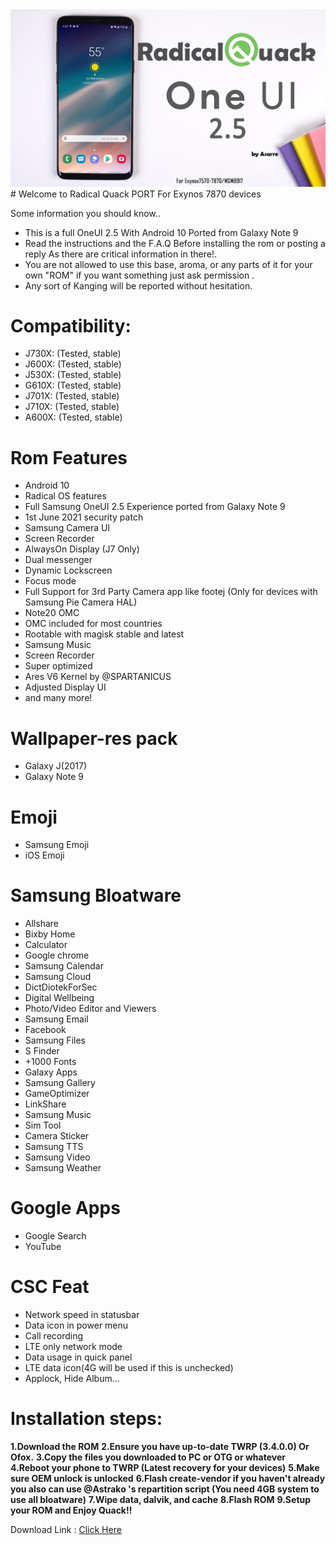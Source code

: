 <img src="img/One-UI-2-5.png">
# Welcome to Radical Quack PORT For Exynos 7870 devices​

Some information you should know..
- This is a full OneUI 2.5 With Android 10 Ported from Galaxy Note 9
- Read the instructions and the F.A.Q Before installing the rom or posting a reply As there are critical information in there!.
- You are not allowed to use this base, aroma, or any parts of it for your own "ROM" if you want something just ask permission .
- Any sort of Kanging will be reported without hesitation.

# Compatibility:
- J730X: (Tested, stable)
- J600X: (Tested, stable)
- J530X: (Tested, stable)
- G610X: (Tested, stable)
- J701X: (Tested, stable)
- J710X: (Tested, stable)
- A600X: (Tested, stable)
 
 # Rom Features
- Android 10
- Radical OS features
- Full Samsung OneUI 2.5 Experience ported from Galaxy Note 9
- 1st June 2021 security patch
- Samsung Camera UI
- Screen Recorder
- AlwaysOn Display (J7 Only)
- Dual messenger
- Dynamic Lockscreen
- Focus mode
- Full Support for 3rd Party Camera app like footej (Only for devices with Samsung Pie Camera HAL)
- Note20 OMC
- OMC included for most countries
- Rootable with magisk stable and latest
- Samsung Music
- Screen Recorder
- Super optimized
- Ares V6 Kernel by @SPARTANICUS
- Adjusted Display UI
- and many more!

# Wallpaper-res pack
- Galaxy J(2017)
- Galaxy Note 9
# Emoji
- Samsung Emoji
- iOS Emoji

# Samsung Bloatware
- Allshare  
- Bixby Home
- Calculator
- Google chrome
- Samsung Calendar
- Samsung Cloud
- DictDiotekForSec
- Digital Wellbeing
- Photo/Video Editor and Viewers
- Samsung Email
- Facebook
- Samsung Files
- S Finder
- +1000 Fonts
- Galaxy Apps
- Samsung Gallery
- GameOptimizer
- LinkShare
- Samsung Music
- Sim Tool
- Camera Sticker
- Samsung TTS
- Samsung Video
- Samsung Weather

# Google Apps
- Google Search
- YouTube

# CSC Feat
- Network speed in statusbar
- Data icon in power menu
- Call recording
- LTE only network mode
- Data usage in quick panel
- LTE data icon(4G will be used if this is unchecked)
- Applock, Hide Album...

# Installation steps:

__1.Download the ROM__
__2.Ensure you have up-to-date TWRP (3.4.0.0) Or Ofox.__
__3.Copy the files you downloaded to PC or OTG or whatever__
__4.Reboot your phone to TWRP (Latest recovery for your devices)__
__5.Make sure OEM unlock is unlocked__
__6.Flash create-vendor if you haven't already you also can use @Astrako 's repartition script (You need 4GB system to use all bloatware)__
__7.Wipe data, dalvik, and cache__
__8.Flash ROM__
__9.Setup your ROM and Enjoy Quack!!__

Download Link : [Click Here](https://drive.google.com/file/d/1LWqzON2DVkIwO0hveoVi30FDD4cNTbX5/view?usp=sharing)
